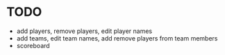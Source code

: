 # TODO

- add players, remove players, edit player names
- add teams, edit team names, add remove players from team members
- scoreboard